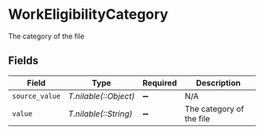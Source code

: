 # WorkEligibilityCategory

The category of the file


## Fields

| Field                    | Type                     | Required                 | Description              |
| ------------------------ | ------------------------ | ------------------------ | ------------------------ |
| `source_value`           | *T.nilable(::Object)*    | :heavy_minus_sign:       | N/A                      |
| `value`                  | *T.nilable(::String)*    | :heavy_minus_sign:       | The category of the file |